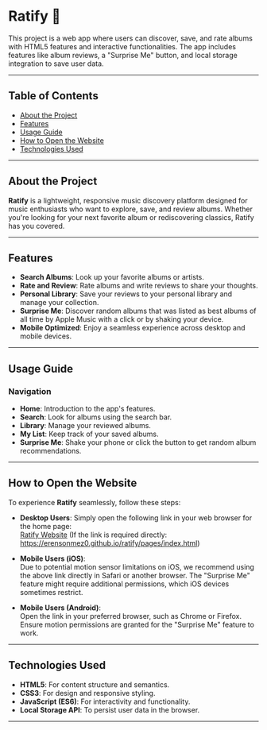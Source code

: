 # Ratify 🎵

This project is a web app where users can discover, save, and rate albums with HTML5 features and interactive functionalities. The app includes features like album reviews, a "Surprise Me" button, and local storage integration to save user data.

---

## Table of Contents
- [About the Project](#about-the-project)
- [Features](#features)
- [Usage Guide](#usage-guide)
- [How to Open the Website](#how-to-open-the-website)
- [Technologies Used](#technologies-used)
---

## About the Project

**Ratify** is a lightweight, responsive music discovery platform designed for music enthusiasts who want to explore, save, and review albums. Whether you're looking for your next favorite album or rediscovering classics, Ratify has you covered.

---

## Features

- **Search Albums**: Look up your favorite albums or artists.
- **Rate and Review**: Rate albums and write reviews to share your thoughts.
- **Personal Library**: Save your reviews to your personal library and manage your collection.
- **Surprise Me**: Discover random albums that was listed as best albums of all time by Apple Music with a click or by shaking your device.
- **Mobile Optimized**: Enjoy a seamless experience across desktop and mobile devices.

---

## Usage Guide

### Navigation
- **Home**: Introduction to the app's features.
- **Search**: Look for albums using the search bar.
- **Library**: Manage your reviewed albums.
- **My List**: Keep track of your saved albums.
- **Surprise Me**: Shake your phone or click the button to get random album recommendations.

---

## How to Open the Website

To experience **Ratify** seamlessly, follow these steps:

- **Desktop Users**: 
  Simply open the following link in your web browser for the home page:  
  [Ratify Website](https://erensonmez0.github.io/ratify/pages/index.html)
  (If the link is required directly: https://erensonmez0.github.io/ratify/pages/index.html)

- **Mobile Users (iOS)**:  
  Due to potential motion sensor limitations on iOS, we recommend using the above link directly in Safari or another browser. The "Surprise Me" feature might require additional permissions, which iOS devices sometimes restrict.

- **Mobile Users (Android)**:  
  Open the link in your preferred browser, such as Chrome or Firefox. Ensure motion permissions are granted for the "Surprise Me" feature to work.

---

## Technologies Used

- **HTML5**: For content structure and semantics.
- **CSS3**: For design and responsive styling.
- **JavaScript (ES6)**: For interactivity and functionality.
- **Local Storage API**: To persist user data in the browser.

---


